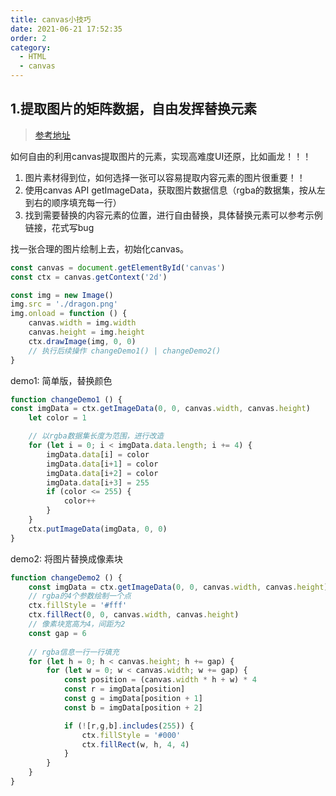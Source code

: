 ```yaml
---
title: canvas小技巧
date: 2021-06-21 17:52:35
order: 2
category:
  - HTML
  - canvas
---
```


## 1.提取图片的矩阵数据，自由发挥替换元素

> [参考地址]('https://juejin.cn/post/6963476650356916254?utm_source=gold_browser_extension')

如何自由的利用canvas提取图片的元素，实现高难度UI还原，比如画龙！！！

1. 图片素材得到位，如何选择一张可以容易提取内容元素的图片很重要！！
2. 使用canvas API getImageData，获取图片数据信息（rgba的数据集，按从左到右的顺序填充每一行）
3. 找到需要替换的内容元素的位置，进行自由替换，具体替换元素可以参考示例链接，花式写bug

找一张合理的图片绘制上去，初始化canvas。

```js
const canvas = document.getElementById('canvas')
const ctx = canvas.getContext('2d')

const img = new Image()
img.src = './dragon.png'
img.onload = function () {
    canvas.width = img.width
    canvas.height = img.height
    ctx.drawImage(img, 0, 0)
    // 执行后续操作 changeDemo1() | changeDemo2()
}
```

demo1: 简单版，替换颜色

```js
function changeDemo1 () {
const imgData = ctx.getImageData(0, 0, canvas.width, canvas.height)
    let color = 1

    // 以rgba数据集长度为范围，进行改造
    for (let i = 0; i < imgData.data.length; i += 4) {
        imgData.data[i] = color
        imgData.data[i+1] = color
        imgData.data[i+2] = color
        imgData.data[i+3] = 255
        if (color <= 255) {
            color++
        }
    }
    ctx.putImageData(imgData, 0, 0)
}
```

demo2: 将图片替换成像素块

```js
function changeDemo2 () {
    const imgData = ctx.getImageData(0, 0, canvas.width, canvas.height).data
    // rgba的4个参数绘制一个点
    ctx.fillStyle = '#fff'
    ctx.fillRect(0, 0, canvas.width, canvas.height)
    // 像素块宽高为4，间距为2
    const gap = 6
    
    // rgba信息一行一行填充
    for (let h = 0; h < canvas.height; h += gap) {
        for (let w = 0; w < canvas.width; w += gap) {
            const position = (canvas.width * h + w) * 4
            const r = imgData[position]
            const g = imgData[position + 1]
            const b = imgData[position + 2]

            if (![r,g,b].includes(255)) {
                ctx.fillStyle = '#000'
                ctx.fillRect(w, h, 4, 4)
            }
        }
    }
}
```
